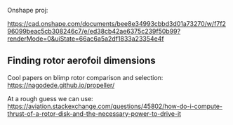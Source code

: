 Onshape proj:

https://cad.onshape.com/documents/bee8e34993cbbd3d01a73270/w/f7f296099beac5cb308246c7/e/ed38cb42ae6375c239f50b99?renderMode=0&uiState=66ac6a5a2df1833a23354e4f

## Finding rotor aerofoil dimensions

Cool papers on blimp rotor comparison and selection:
https://nagodede.github.io/propeller/

At a rough guess we can use:
https://aviation.stackexchange.com/questions/45802/how-do-i-compute-thrust-of-a-rotor-disk-and-the-necessary-power-to-drive-it